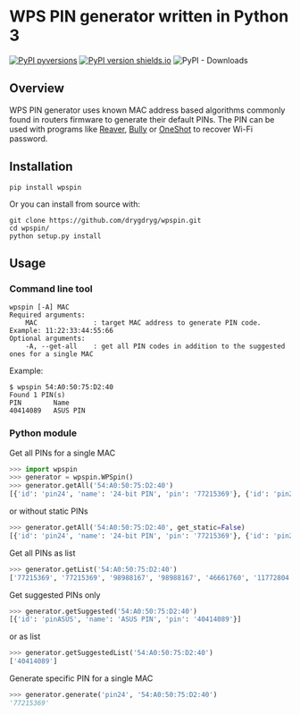 # WPS PIN generator written in Python 3
[![PyPI pyversions](https://img.shields.io/pypi/pyversions/wpspin.svg)](https://pypi.python.org/pypi/wpspin/)
[![PyPI version shields.io](https://img.shields.io/pypi/v/wpspin.svg)](https://pypi.python.org/pypi/py3wifi/)
![PyPI - Downloads](https://img.shields.io/pypi/dm/wpspin)
## Overview
WPS PIN generator uses known MAC address based algorithms commonly found in routers firmware to generate their default PINs. The PIN can be used with programs like [Reaver](https://github.com/t6x/reaver-wps-fork-t6x), [Bully](https://github.com/aanarchyy/bully)  or [OneShot](https://github.com/drygdryg/OneShot) to recover Wi-Fi password.
## Installation
```
pip install wpspin
```
Or you can install from source with:
```
git clone https://github.com/drygdryg/wpspin.git
cd wpspin/
python setup.py install
```
## Usage
### Command line tool
```
wpspin [-A] MAC
Required arguments:
    MAC              : target MAC address to generate PIN code. Example: 11:22:33:44:55:66
Optional arguments:
    -A, --get-all    : get all PIN codes in addition to the suggested ones for a single MAC
```
Example:
```
$ wpspin 54:A0:50:75:D2:40
Found 1 PIN(s)
PIN        Name
40414089   ASUS PIN

```
### Python module
Get all PINs for a single MAC
```python
>>> import wpspin
>>> generator = wpspin.WPSpin()
>>> generator.getAll('54:A0:50:75:D2:40')
[{'id': 'pin24', 'name': '24-bit PIN', 'pin': '77215369'}, {'id': 'pin28', 'name': '28-bit PIN', 'pin': '77215369'}, {'id': 'pin32', 'name': '32-bit PIN', 'pin': '98988167'}, {'id': 'pin36', 'name': '36-bit PIN', 'pin': '98988167'}, {'id': 'pin40', 'name': '40-bit PIN', 'pin': '46661760'}, {'id': 'pin44', 'name': '44-bit PIN', 'pin': '11772804'}, {'id': 'pin48', 'name': '48-bit PIN', 'pin': '13993603'}, {'id': 'pinDLink', 'name': 'D-Link PIN', 'pin': '76793011'}, {'id': 'pinDLink1', 'name': 'D-Link PIN +1', 'pin': '65690444'}, {'id': 'pinASUS', 'name': 'ASUS PIN', 'pin': '40414089'}, {'id': 'pinAirocon', 'name': 'Airocon Realtek', 'pin': '40774848'}, {'id': 'pinInvNIC', 'name': 'Inv NIC to PIN', 'pin': '90556791'}, {'id': 'pinNIC2', 'name': 'NIC * 2', 'pin': '54430723'}, {'id': 'pinNIC3', 'name': 'NIC * 3', 'pin': '31646086'}, {'id': 'pinOUIaddNIC', 'name': 'OUI + NIC', 'pin': '32676006'}, {'id': 'pinOUIsubNIC', 'name': 'OUI − NIC', 'pin': '78245280'}, {'id': 'pinOUIxorNIC', 'name': 'OUI ^ NIC', 'pin': '21918889'}, {'id': 'pinEmpty', 'name': 'Empty PIN', 'pin': ''}, {'id': 'pinCisco', 'name': 'Static PIN — Cisco', 'pin': '12345670'}, {'id': 'pinBrcm1', 'name': 'Static PIN — Broadcom 1', 'pin': '20172527'}, {'id': 'pinBrcm2', 'name': 'Static PIN — Broadcom 2', 'pin': '46264848'}, {'id': 'pinBrcm3', 'name': 'Static PIN — Broadcom 3', 'pin': '76229909'}, {'id': 'pinBrcm4', 'name': 'Static PIN — Broadcom 4', 'pin': '62327145'}, {'id': 'pinBrcm5', 'name': 'Static PIN — Broadcom 5', 'pin': '10864111'}, {'id': 'pinBrcm6', 'name': 'Static PIN — Broadcom 6', 'pin': '31957199'}, {'id': 'pinAirc1', 'name': 'Static PIN — Airocon 1', 'pin': '30432031'}, {'id': 'pinAirc2', 'name': 'Static PIN — Airocon 2', 'pin': '71412252'}, {'id': 'pinDSL2740R', 'name': 'Static PIN — DSL-2740R', 'pin': '68175542'}, {'id': 'pinRealtek1', 'name': 'Static PIN — Realtek 1', 'pin': '95661469'}, {'id': 'pinRealtek2', 'name': 'Static PIN — Realtek 2', 'pin': '95719115'}, {'id': 'pinRealtek3', 'name': 'Static PIN — Realtek 3', 'pin': '48563710'}, {'id': 'pinUpvel', 'name': 'Static PIN — Upvel', 'pin': '20854836'}, {'id': 'pinUR814AC', 'name': 'Static PIN — UR-814AC', 'pin': '43977680'}, {'id': 'pinUR825AC', 'name': 'Static PIN — UR-825AC', 'pin': '05294176'}, {'id': 'pinOnlime', 'name': 'Static PIN — Onlime', 'pin': '99956042'}, {'id': 'pinEdimax', 'name': 'Static PIN — Edimax', 'pin': '35611530'}, {'id': 'pinThomson', 'name': 'Static PIN — Thomson', 'pin': '67958146'}, {'id': 'pinHG532x', 'name': 'Static PIN — HG532x', 'pin': '34259283'}, {'id': 'pinH108L', 'name': 'Static PIN — H108L', 'pin': '94229882'}, {'id': 'pinONO', 'name': 'Static PIN — CBN ONO', 'pin': '95755212'}]
```
or without static PINs
```python
>>> generator.getAll('54:A0:50:75:D2:40', get_static=False)
[{'id': 'pin24', 'name': '24-bit PIN', 'pin': '77215369'}, {'id': 'pin28', 'name': '28-bit PIN', 'pin': '77215369'}, {'id': 'pin32', 'name': '32-bit PIN', 'pin': '98988167'}, {'id': 'pin36', 'name': '36-bit PIN', 'pin': '98988167'}, {'id': 'pin40', 'name': '40-bit PIN', 'pin': '46661760'}, {'id': 'pin44', 'name': '44-bit PIN', 'pin': '11772804'}, {'id': 'pin48', 'name': '48-bit PIN', 'pin': '13993603'}, {'id': 'pinDLink', 'name': 'D-Link PIN', 'pin': '76793011'}, {'id': 'pinDLink1', 'name': 'D-Link PIN +1', 'pin': '65690444'}, {'id': 'pinASUS', 'name': 'ASUS PIN', 'pin': '40414089'}, {'id': 'pinAirocon', 'name': 'Airocon Realtek', 'pin': '40774848'}, {'id': 'pinInvNIC', 'name': 'Inv NIC to PIN', 'pin': '90556791'}, {'id': 'pinNIC2', 'name': 'NIC * 2', 'pin': '54430723'}, {'id': 'pinNIC3', 'name': 'NIC * 3', 'pin': '31646086'}, {'id': 'pinOUIaddNIC', 'name': 'OUI + NIC', 'pin': '32676006'}, {'id': 'pinOUIsubNIC', 'name': 'OUI − NIC', 'pin': '78245280'}, {'id': 'pinOUIxorNIC', 'name': 'OUI ^ NIC', 'pin': '21918889'}, {'id': 'pinEmpty', 'name': 'Empty PIN', 'pin': ''}]
```
Get all PINs as list
```python
>>> generator.getList('54:A0:50:75:D2:40')
['77215369', '77215369', '98988167', '98988167', '46661760', '11772804', '13993603', '76793011', '65690444', '40414089', '40774848', '90556791', '54430723', '31646086', '32676006', '78245280', '21918889', '', '12345670', '20172527', '46264848', '76229909', '62327145', '10864111', '31957199', '30432031', '71412252', '68175542', '95661469', '95719115', '48563710', '20854836', '43977680', '05294176', '99956042', '35611530', '67958146', '34259283', '94229882', '95755212']
```
Get suggested PINs only
```python
>>> generator.getSuggested('54:A0:50:75:D2:40')
[{'id': 'pinASUS', 'name': 'ASUS PIN', 'pin': '40414089'}]
```
or as list
```python
>>> generator.getSuggestedList('54:A0:50:75:D2:40')
['40414089']
```
Generate specific PIN for a single MAC
```python
>>> generator.generate('pin24', '54:A0:50:75:D2:40')
'77215369'
```